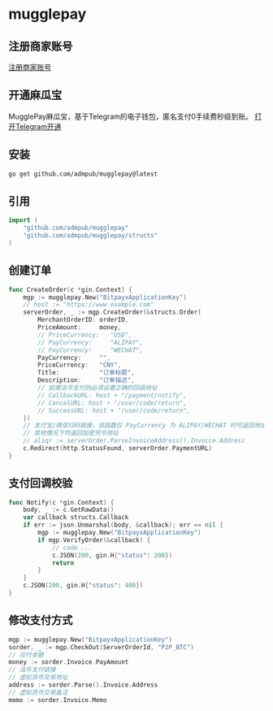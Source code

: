 # mugglepay

## 注册商家账号

[注册商家账号](https://merchants.mugglepay.com/user/register?ref=admpub)

## 开通麻瓜宝

MugglePay麻瓜宝，基于Telegram的电子钱包，匿名支付0手续费秒级到账。
[打开Telegram开通](https://telegram.me/MugglePayBot?start=TXZR9ZDF)

## 安装

```bash
go get github.com/admpub/mugglepay@latest
```

## 引用

```go
import (
    "github.com/admpub/mugglepay"
    "github.com/admpub/mugglepay/structs"
)
```

## 创建订单

```go
func CreateOrder(c *gin.Context) {
    mgp := mugglepay.New("BitpayxApplicationKey")
    // host := "https://www.example.com"
    serverOrder, _ := mgp.CreateOrder(&structs.Order{
        MerchantOrderID: orderID,
        PriceAmount:     money,
        // PriceCurrency:   "USD",
        // PayCurrency:     "ALIPAY",
        // PayCurrency:     "WECHAT",
        PayCurrency:     "",
        PriceCurrency:   "CNY",
        Title:           "订单标题",
        Description:     "订单描述",
        // 如需法币支付则必须设置正确的回调地址
        // CallbackURL: host + "/payment/notify",
        // CancelURL: host + "/user/code/return",
        // SuccessURL: host + "/user/code/return",
    })
    // 支付宝/微信扫码链接，该函数仅 PayCurrency 为 ALIPAY/WECHAT 时可返回地址
    // 其他情况下均返回加密货币地址
    // aliqr := serverOrder.ParseInvoiceAddress().Invoice.Address
    c.Redirect(http.StatusFound, serverOrder.PaymentURL)
}
```

## 支付回调校验

```go
func Notify(c *gin.Context) {
    body, _ := c.GetRawData()
    var callback structs.Callback
    if err := json.Unmarshal(body, &callback); err == nil {
        mgp := mugglepay.New("BitpayxApplicationKey")
        if mgp.VerifyOrder(&callback) {
            // code ... 
            c.JSON(200, gin.H{"status": 200})
            return
        }
    }
    c.JSON(200, gin.H{"status": 400})
}
```

## 修改支付方式

```go
mgp := mugglepay.New("BitpayxApplicationKey")
sorder, _ := mgp.CheckOut(ServerOrderId, "P2P_BTC")
// 应付金额
money := sorder.Invoice.PayAmount
// 法币支付链接
// 虚拟货币交易地址
address := sorder.Parse().Invoice.Address
// 虚拟货币交易备注
memo := sorder.Invoice.Memo

```
